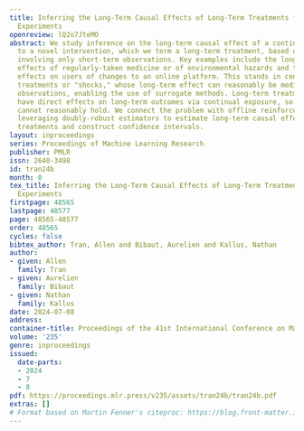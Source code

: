 ```yaml
---
title: Inferring the Long-Term Causal Effects of Long-Term Treatments from Short-Term
  Experiments
openreview: lQ2o7JteMO
abstract: We study inference on the long-term causal effect of a continual exposure
  to a novel intervention, which we term a long-term treatment, based on an experiment
  involving only short-term observations. Key examples include the long-term health
  effects of regularly-taken medicine or of environmental hazards and the long-term
  effects on users of changes to an online platform. This stands in contrast to short-term
  treatments or "shocks," whose long-term effect can reasonably be mediated by short-term
  observations, enabling the use of surrogate methods. Long-term treatments by definition
  have direct effects on long-term outcomes via continual exposure, so surrogacy conditions
  cannot reasonably hold. We connect the problem with offline reinforcement learning,
  leveraging doubly-robust estimators to estimate long-term causal effects for long-term
  treatments and construct confidence intervals.
layout: inproceedings
series: Proceedings of Machine Learning Research
publisher: PMLR
issn: 2640-3498
id: tran24b
month: 0
tex_title: Inferring the Long-Term Causal Effects of Long-Term Treatments from Short-Term
  Experiments
firstpage: 48565
lastpage: 48577
page: 48565-48577
order: 48565
cycles: false
bibtex_author: Tran, Allen and Bibaut, Aurelien and Kallus, Nathan
author:
- given: Allen
  family: Tran
- given: Aurelien
  family: Bibaut
- given: Nathan
  family: Kallus
date: 2024-07-08
address:
container-title: Proceedings of the 41st International Conference on Machine Learning
volume: '235'
genre: inproceedings
issued:
  date-parts:
  - 2024
  - 7
  - 8
pdf: https://proceedings.mlr.press/v235/assets/tran24b/tran24b.pdf
extras: []
# Format based on Martin Fenner's citeproc: https://blog.front-matter.io/posts/citeproc-yaml-for-bibliographies/
---
```

